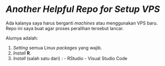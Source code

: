# _Another Helpful Repo for Setup VPS_

Ada kalanya saya harus berganti _machines_ atau menggunakan VPS baru. Repo ini saya buat agar proses peralihan tersebut lancar.

Alurnya adalah:

1. _Setting_ semua Linux _packages_ yang wajib.
1. _Install_ __R__.
1. _Install_ (salah satu dari) :
        - RStudio 
        - Visual Studio Code
